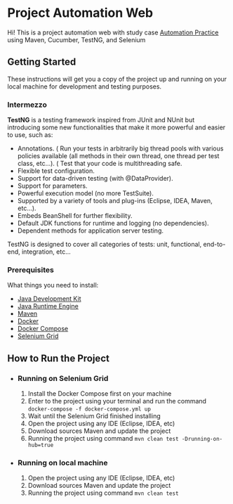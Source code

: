 # Project Automation Web

Hi! This is a project automation web with study case [Automation Practice](http://automationpractice.com/index.php) using Maven, Cucumber, TestNG, and Selenium

## Getting Started

These instructions will get you a copy of the project up and running on your local machine for development and testing purposes.

### Intermezzo

**TestNG** is a testing framework inspired from JUnit and NUnit but introducing some new functionalities that make it more powerful and easier to use, such as:

* Annotations.
( Run your tests in arbitrarily big thread pools with various policies available (all methods in their own thread, one thread per test class, etc...).
( Test that your code is multithreading safe.
* Flexible test configuration.
* Support for data-driven testing (with @DataProvider).
* Support for parameters.
* Powerful execution model (no more TestSuite).
* Supported by a variety of tools and plug-ins (Eclipse, IDEA, Maven, etc...).
* Embeds BeanShell for further flexibility.
* Default JDK functions for runtime and logging (no dependencies).
* Dependent methods for application server testing.

TestNG is designed to cover all categories of tests:  unit, functional, end-to-end, integration, etc...

### Prerequisites

What things you need to install:

- [Java Development Kit](https://www.oracle.com/technetwork/java/javase/downloads/jdk8-downloads-2133151.html) 
- [Java Runtime Engine](https://www.oracle.com/technetwork/java/javase/downloads/jre8-downloads-2133155.html)
- [Maven](https://maven.apache.org/install.html)
- [Docker](https://docs.docker.com/desktop/)
- [Docker Compose](https://docs.docker.com/compose/install/)
- [Selenium Grid](https://github.com/SeleniumHQ/docker-selenium/tree/selenium-3)

## How to Run the Project
* ### Running on Selenium Grid
    
    1. Install the Docker Compose first on your machine
    2. Enter to the project using your terminal and run the command `docker-compose -f docker-compose.yml up`
    3. Wait until the Selenium Grid finished installing
    4. Open the project using any IDE (Eclipse, IDEA, etc)
    5. Download sources Maven and update the project
    6. Running the project using command `mvn clean test -Drunning-on-hub=true`

* ### Running on local machine

  1. Open the project using any IDE (Eclipse, IDEA, etc)
  2. Download sources Maven and update the project
  3. Running the project using command `mvn clean test`